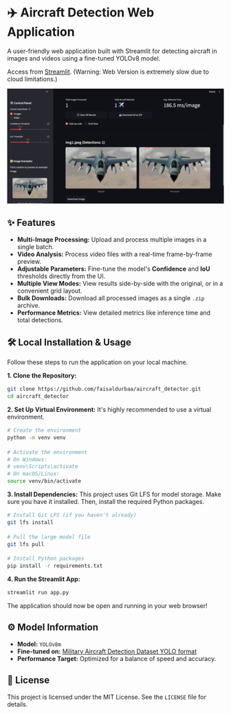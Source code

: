 # ✈️ Aircraft Detection Web Application

A user-friendly web application built with Streamlit for detecting aircraft in images and videos using a fine-tuned YOLOv8 model.

Access from [Streamlit](https://aircraftdetector.streamlit.app/). (Warning: Web Version is extremely slow due to cloud limitations.)

![App Screenshot](/assets/app_screenshot.png)

## ✨ Features

-   **Multi-Image Processing:** Upload and process multiple images in a single batch.
-   **Video Analysis:** Process video files with a real-time frame-by-frame preview.
-   **Adjustable Parameters:** Fine-tune the model's **Confidence** and **IoU** thresholds directly from the UI.
-   **Multiple View Modes:** View results side-by-side with the original, or in a convenient grid layout.
-   **Bulk Downloads:** Download all processed images as a single `.zip` archive.
-   **Performance Metrics:** View detailed metrics like inference time and total detections.

## 🛠️ Local Installation & Usage

Follow these steps to run the application on your local machine.

**1. Clone the Repository:**
```bash
git clone https://github.com/faisaldurbaa/aircraft_detector.git
cd aircraft_detector
```

**2. Set Up Virtual Environment:**
It's highly recommended to use a virtual environment.
```bash
# Create the environment
python -m venv venv

# Activate the environment
# On Windows:
# venv\Scripts\activate
# On macOS/Linux:
source venv/bin/activate
```

**3. Install Dependencies:**
This project uses Git LFS for model storage. Make sure you have it installed. Then, install the required Python packages.
```bash
# Install Git LFS (if you haven't already)
git lfs install

# Pull the large model file
git lfs pull

# Install Python packages
pip install -r requirements.txt
```

**4. Run the Streamlit App:**
```bash
streamlit run app.py
```
The application should now be open and running in your web browser!

## ⚙️ Model Information

-   **Model:** `YOLOv8m`
-   **Fine-tuned on:** [Military Aircraft Detection Dataset YOLO format](https://www.kaggle.com/datasets/rookieengg/military-aircraft-detection-dataset-yolo-format)
-   **Performance Target:** Optimized for a balance of speed and accuracy.

## 📄 License

This project is licensed under the MIT License. See the `LICENSE` file for details.